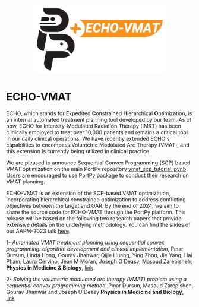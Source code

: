 <h1 align="center">
  <img src="./images/ECHO-VMAT.png" width=70% height="40%">
</h1>

# ECHO-VMAT
ECHO, which stands for **E**xpedited **C**onstrained **H**ierarchical **O**ptimization, is an internal automated treatment planning tool developed by our team. As of now, ECHO for Intensity-Modulated Radiation Therapy (IMRT) has been clinically employed to treat over 10,000 patients and remains a critical tool in our daily clinical operations. We have recently extended ECHO's capabilities to encompass Volumetric Modulated Arc Therapy (VMAT), and this extension is currently being utilized in clinical practice.

We are pleased to announce Sequential Convex Programming (SCP) based VMAT optimization on the main PortPy repository [vmat_scp_tutorial.ipynb](https://github.com/PortPy-Project/PortPy/blob/master/examples/vmat_scp_tutorial.ipynb). Users are encouraged to use [PortPy](https://github.com/PortPy-Project/PortPy) package to conduct their research on VMAT planning. 

ECHO-VMAT is an extension of the SCP-based VMAT optimization, incorporating hierarchical constrained optimization to address conflicting objectives between the target and OAR.
By the end of 2024, we aim to share the source code for ECHO-VMAT through the PortPy platform. This release will be based on the following two research papers that provide extensive details on the underlying methodology. You can find the slides of our AAPM-2023 talk [here](https://github.com/PortPy-Project/ECHO-VMAT/blob/main/VMAT-AAPM-2023.pptx).

1- *Automated VMAT treatment planning using sequential convex programming: algorithm development and clinical implementation*, 
Pınar Dursun, Linda Hong, Gourav Jhanwar, Qijie Huang, Ying Zhou, Jie Yang, Hai Pham, Laura Cervino, Jean M Moran, Joseph O Deasy, Masoud Zarepisheh,
**Physics in Medicine & Biology**, [link](https://iopscience.iop.org/article/10.1088/1361-6560/ace09e/pdf)

2- *Solving the volumetric modulated arc therapy (VMAT) problem using a sequential convex programming method*, 
Pınar Dursun, Masoud Zarepisheh, Gourav Jhanwar and Joseph O Deasy
**Physics in Medicine and Biology**, [link](https://iopscience.iop.org/article/10.1088/1361-6560/abee58/pdf)
